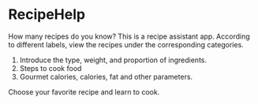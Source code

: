 # RecipeHelp

How many recipes do you know? This is a recipe assistant app.
According to different labels, view the recipes under the corresponding categories.
1. Introduce the type, weight, and proportion of ingredients.
2. Steps to cook food
3. Gourmet calories, calories, fat and other parameters.

Choose your favorite recipe and learn to cook.
